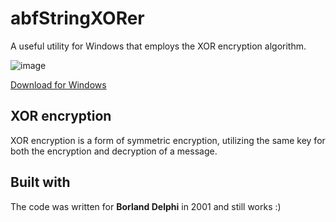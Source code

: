 # abfStringXORer
A useful utility for Windows that employs the XOR encryption algorithm. 

![image](https://github.com/karpolan/abfStringXORer/assets/1213313/e6b49fe3-575d-4ffc-b9b1-40bb0e133a9c)

[Download for Windows](https://github.com/karpolan/abfStringXORer/raw/main/abfStringXORer.exe)

## XOR encryption
XOR encryption is a form of symmetric encryption, utilizing the same key for both the encryption and decryption of a message.

## Built with
The code was written for **Borland Delphi** in 2001 and still works :)
